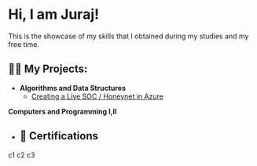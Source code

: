 
<!--
**xforma/xforma** is a ✨ _special_ ✨ repository because its `README.md` (this file) appears on your GitHub profile.

Here are some ideas to get you started:

- 🔭 I’m currently working on ...
- 🌱 I’m currently learning ...
- 👯 I’m looking to collaborate on ...
- 🤔 I’m looking for help with ...
- 💬 Ask me about ...
- 📫 How to reach me: ...
- 😄 Pronouns: ...
- ⚡ Fun fact: ...
-->
<h1>Hi, I am Juraj!</h1> This is the showcase of my skills that I obtained during my studies and my free time.

<h2>👨‍💻 My Projects:</h2>

- <b>Algorithms and Data Structures</b>
  - [Creating a Live SOC / Honeynet in Azure](https://github.com/joshcybertest/Cloud-SOC)

<b> Computers and Programming I,II</b>

  - <h2>📜 Certifications </h2>
  c1
  c2
  c3

